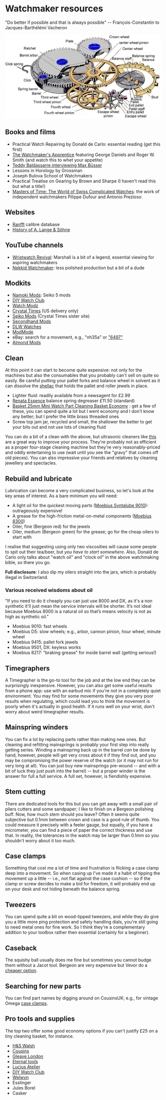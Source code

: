 # Watchmaker resources

"Do better if possible and that is always possible" -- François-Constantin to Jacques-Barthélémi Vacheron

![Exploded view of a movement](mech.jpg)

## Books and films

- Practical Watch Repairing by Donald de Carlo: essential reading (get this first)
- [The Watchmaker's Apprentice](https://www.imdb.com/title/tt2958390/) featuring George Daniels and Roger W. Smith (and watch this to whet your appetite)
- [Teddy Baldassarre interviewing Max Büsser](https://www.youtube.com/watch?v=700nTdwv-k0)
- Lessons in Horology by Grossman
- Joseph Bulova School of Watchmakers
- Practical Treatise on Gearing by Brown and Sharpe (I haven't read this but what a title!)
- [Masters of Time: The World of Swiss Complicated Watches](https://www.youtube.com/watch?v=CtkcLjiNy_0): the work of independent watchmakers Pilippe Dufour and Antonio Prezioso

## Websites

- [Ranfft](https://ranfft.org/caliber/index) calibre database
- [History of A. Lange & Söhne](https://monochrome-watches.com/in-depth-ultimate-guide-to-the-a-lange-sohne-lange-1-collection-incl-video/)

## YouTube channels

- [Wristwatch Revival](https://www.youtube.com/c/wristwatchrevival): Marshall is a bit of a legend, essential viewing for aspiring watchmakers
- [Nekkid Watchmaker](https://youtube.com/@NekkidWatchmaker): less polished production but a bit of a dude

## Modkits

- [Namoki Mods](https://www.namokimods.com/): Seiko 5 mods
- [DIY Watch Club](https://shop.diywatch.club/)
- [Watch Modz](https://watch-modz.com/product-category/cases/)
- [Crystal Times](https://usa.crystaltimes.net/) (US delivery only)
- [Seiko Mods](https://www.seikomods.com/) (Crystal Times sister site)
- [Secondhand Mods](https://secondhandmods.com/)
- [DLW Watches](https://www.dlwwatches.com/)
- [ModMode](https://modmodewatches.com/)
- eBay: search for a movement, e.g., "nh35a" or ["6497"](https://www.ebay.co.uk/sch/i.html?_nkw=6497)
- [Almond Mods](https://almondmods.com/)

## Clean

At this point it can start to become quite expensive: not only for the machines but also the consumables that you probably can't sell on quite so easily. Be careful putting your pallet forks and balance wheel in solvent as it can dissolve the [shellac](https://en.wikipedia.org/wiki/Shellac) that holds the pallet and roller jewels in place.

- Lighter fluid: readily available from a newsagent for £2.99
- [Renata Essence](https://www.cousinsuk.com/product/renata-essence) balance spring degreaser £11.50 (standard)
- [Basket 25mm Mini Watch Part Cleaning Basket Economy](https://www.hswalsh.com/product/basket-25mm-mini-watch-part-cleaning-basket-economy-hb125)
: get a few of these, you can spend quite a lot but I went economy and I don't know any better; but I prefer the little brass threaded ones
- Screw top jam jar, recycled and small, the shallower the better to get your bits out and not use lots of cleaning fluid

You can do a bit of a clean with the above, but ultrasonic cleaners like [this](https://www.amazon.co.uk/DK-SONIC-Household-Ultrasonic-Eyeglasses/dp/B08S6V52MV/) are a great way to improve your process. They're probably not as efficient as a proper four-stage cleaning machine but they're very reasonably-priced and oddly entertaining to use (wait until you see the "gravy" that comes off old pieces). You can also impressive your friends and relatives by cleaning jewellery and spectacles.

## Rebuild and lubricate

Lubrication can become a very complicated business, so let's look at the key areas of interest. As a bare minimum you will need:

- A light oil for the quickest moving parts ([Moebius Syntalube 9010](https://www.cousinsuk.com/product/moebius-9010-syntalube)): outrageously expensive!
- A grease for the high-friction metal-on-metal components ([Moebius 8300](https://www.cousinsuk.com/product/moebius-8300-all-purpose-favourite))
- Oiler, fine (Bergeon red) for the jewels
- Oiler, medium (Bergeon green) for the grease; go for the cheap oilers to start with

I realise that suggesting using only two viscosities will cause some people to spit out their tea/beer, but _you have to start somewhere_. Also, Donald de Carlo only talks about "watch oil" and "clock oil" in the above watchmaking bible, so there you go.

__Full disclosure__: I also dip my oilers straight into the jars, which is probably illegal in Switzerland.

### Various received wisdoms about oil

"If you need to do it cheaply you can just use 8000 and DX, as it's a non synthetic it'll just mean the service intervals will be shorter. It’s not ideal because Moebius 8000 is a natural oil so that’s means velocity is not as high as synthetic oil."

- Moebius 9010: fast wheels
- Moebius D5: slow wheels; e.g., arbor, cannon pinion, hour wheel, minute wheel
- Moebius 9415: pallet fork jewels
- Moebius 9501, DX: keyless works
- Moebius 8217: "braking grease" for inside barrel wall (getting serious!)

## Timegraphers

A Timegrapher is the go-to tool for the job and at the low end they can be surprisingly inexpensive. However, you can also get some useful results from a phone app: use with an earbud mic if you're not in a completely quiet environment. You may find for some movements they give you very poor results when regulating, which could lead you to think the movement is poorly when it's actually in good health. If it runs well on your wrist, don't worry about weird timegrapher results.

## Mainspring winders

You can fix a lot by replacing parts rather than making new ones. But cleaning and refitting mainsprings is probably your first step into really getting series. Winding a mainspring back up in the barrel _can_ be done by hand, however, people will get very cross about it if they find out, and you may be compromising the power reserve of the watch (or it may not run for very long at all). You can just buy new mainsprings pre-wound -- and with a bit of luck they just push into the barrel) -- but a proper winder is the answer for full a full service. A full set, however, is fiendishly expensive.

## Stem cutting

There are dedicated tools for this but you can get away with a small pair of pliers cutters and some sandpaper; I like to finish on a Bergeon polishing buff. Now, how much stem should you leave? Often it seems quite subjective but 0.1mm between crown and case is a good rule of thumb. You could measure it precisely with a feeler gauge, but equally, if you have a micrometer, you can find a piece of paper the correct thickness and use that. In reality, the tolerances in the watch may be larger than 0.1mm so you shouldn't worry about it too much.

## Case clamps

Something that cost me a lot of time and frustration is flicking a case clamp deep into a movement. So when casing up I've made it a habit of tipping the movement up a little -- i.e., not flat against the case cushion -- so if the clamp or screw decides to make a bid for freedom, it will probably end up on your desk and not hiding beneath the balance spring.

## Tweezers

You can spend quite a bit on wood-tipped tweezers, and while they do give you a little more ping protection and safety handling dials, you're still going to need metal ones for fine work. So I think they're a complementary addition to your toolbox rather then essential (certainly for a beginner).

## Caseback

The squishy ball usually does me fine but sometimes you cannot budge them without a Jacot tool. Bergeon are very expensive but Vevor do a [cheaper option](https://uk.vevor.com/watch-repair-tools-c_10815/5700-bench-watch-case-opener-opering-tool-back-open-fixing-scientific-process-p_010845392924).

## Searching for new parts

You can find part names by digging around on CousinsUK; e.g., for vintage Omega [case clamps](https://www.cousinsuk.com/sku/details/omega-case-clamps/ome5501911).

## Pro tools and supplies

The top two offer some good economy options if you can't justify £25 on a tiny cleaning basket, for instance.

- [H&S Walsh](https://www.hswalsh.com/)
- [Cousins](https://www.cousinsuk.com)
- [Gleave London](https://gleave.london/straps/)
- [Eternal tools](https://www.eternaltools.com/)
- [Lucius Atelier](https://luciusatelier.com/)
- [DIY Watch Club](https://shop.diywatch.club/collections/watchmaking-tools)
- [Welwyn](https://welwynwatchparts.co.uk/)
- Esslinger
- Jules Borel
- Casker
